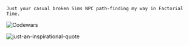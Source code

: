 	Just your casual broken Sims NPC path-finding my way in Factorial Time.
	

![Codewars](https://github.r2v.ch/codewars?user=not-joosh&name=true&top_languages=true&stroke=%23b362ff&theme=purple_dark)

![just-an-inspirational-quote](https://user-images.githubusercontent.com/105687297/210179251-b51368b4-199e-4a81-97fa-f80e01324309.jpg)

